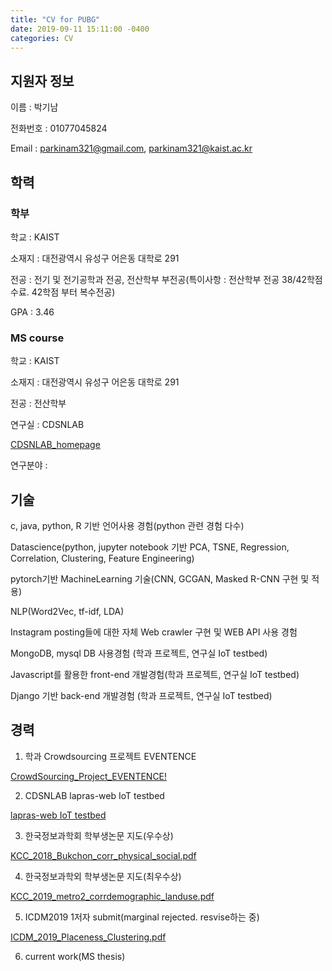 ```yaml
---
title: "CV for PUBG"
date: 2019-09-11 15:11:00 -0400
categories: CV
---
```


## 지원자 정보

이름 : 박기남

전화번호 : 01077045824

Email : parkinam321@gmail.com, parkinam321@kaist.ac.kr

## 학력

### 학부

학교 : KAIST

소재지 : 대전광역시 유성구 어은동 대학로 291

전공 : 전기 및 전기공학과 전공, 전산학부 부전공(특이사항 : 전산학부 전공 38/42학점 수료. 42학점 부터 복수전공)

GPA : 3.46

### MS course

학교 : KAIST

소재지 : 대전광역시 유성구 어은동 대학로 291

전공 : 전산학부 

연구실 : CDSNLAB

<a href="http://cds.kaist.ac.kr/" target="_blank">CDSNLAB_homepage</a>

연구분야 : 

## 기술

c, java, python, R 기반 언어사용 경험(python 관련 경험 다수)

Datascience(python, jupyter notebook 기반 PCA, TSNE, Regression, Correlation, Clustering, Feature Engineering)

pytorch기반 MachineLearning 기술(CNN, GCGAN, Masked R-CNN 구현 및 적용)

NLP(Word2Vec, tf-idf, LDA)

Instagram posting들에 대한 자체 Web crawler 구현 및 WEB API 사용 경험

MongoDB, mysql DB 사용경험 (학과 프로젝트, 연구실 IoT testbed)

Javascript를 활용한 front-end 개발경험(학과 프로젝트, 연구실 IoT testbed)

Django 기반 back-end 개발경험 (학과 프로젝트, 연구실 IoT testbed)

## 경력

1. 학과 Crowdsourcing 프로젝트 EVENTENCE

<a href="http://kinamsalad.pythonanywhere.com/" target="_blank">CrowdSourcing_Project_EVENTENCE!</a>

2. CDSNLAB lapras-web IoT testbed

<a href="http://lapras.kaist.ac.kr" target="_blank">lapras-web IoT testbed</a>

3. 한국정보과학회 학부생논문 지도(우수상)

<a href="../../pdf_folder/2018KCC.pdf" target="_blank">KCC_2018_Bukchon_corr_physical_social.pdf</a>

4. 한국정보과학외 학부생논문 지도(최우수상)

<a href="../../pdf_folder/2019KCC.pdf" target="_blank">KCC_2019_metro2_corrdemographic_landuse.pdf</a>

5. ICDM2019 1저자 submit(marginal rejected. resvise하는 중)

<a href="../../pdf_folder/2019ICDM.pdf" target="_blank">ICDM_2019_Placeness_Clustering.pdf</a>

6. current work(MS thesis)
